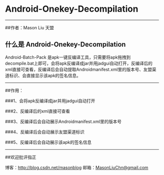 # Android-Onekey-Decompilation

------

##作者：Mason Liu           天盟

## 什么是 Android-Onekey-Decompilation

Android-Batch-Pack 是apk一键反编译工具，只需要将apk拖拽到decompile.bat上即可，会将apk反编译成jar并用jadgui自动打开，反编译后的xml直接可查看，反编译后会自动提取Androidmanifest.xml里的版本号、友盟渠道标识、会直接显示该apk的签名信息。


------

##作用：

###1、会将apk反编译成jar并用jadgui自动打开

###2、反编译后的xml直接可查看

###3、反编译后会自动展示Androidmanifest.xml里的版本号

###4、反编译后会自动展示友盟渠道标识

###5、反编译后会自动展示该apk的签名信息

------
##欢迎批评指正

博客：http://blog.csdn.net/masonblog
邮箱：MasonLiuChn@gmail.com




